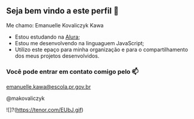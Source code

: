 ## Seja bem vindo a este perfil 🤍

Me chamo: Emanuelle Kovaliczyk Kawa

- Estou estudando na [Alura](https://www.alura.com.br);
- Estou me desenvolvendo na linguaguem JavaScript;
- Utilizo este epaço para minha organização e para o compartilhamento dos meus projetos desenvolvidos.

### Você pode entrar em contato comigo pelo 📫

emanuelle.kawa@escola.pr.gov.br

@makovaliczyk

![]?(https://tenor.com/EUbJ.gif)
